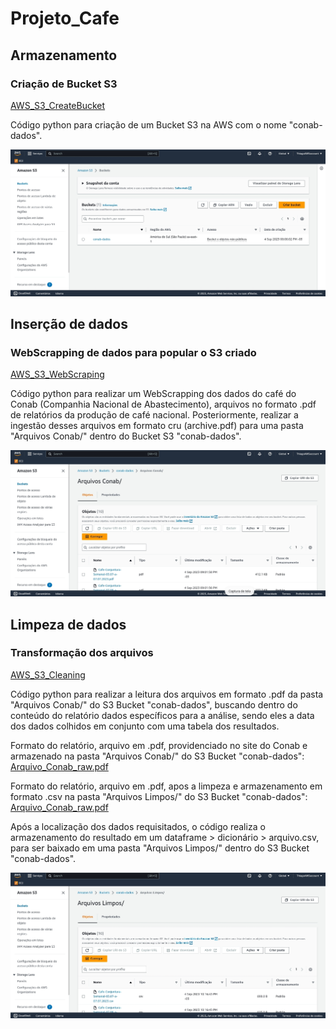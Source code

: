 # Projeto_Cafe

## Armazenamento
### Criação de Bucket S3
[AWS_S3_CreateBucket](Code/01.AWS_S3_CreateBucket.ipynb)

Código python para criação de um Bucket S3 na AWS com o nome "conab-dados".

![Create Bucket S3](Images/CreateBucketS3.jpg)

## Inserção de dados
### WebScrapping de dados para popular o S3 criado
[AWS_S3_WebScraping](Code/02.AWS_S3_WebScraping.ipynb)

Código python para realizar um WebScrapping dos dados do café do Conab (Companhia Nacional de Abastecimento), arquivos no formato .pdf de relatórios da produção de café nacional. Posteriormente, realizar a ingestão desses arquivos em formato cru (archive.pdf) para uma pasta "Arquivos Conab/" dentro do Bucket S3 "conab-dados".

![WebSrape](Images/WebScrape.jpg)

## Limpeza de dados
### Transformação dos arquivos
[AWS_S3_Cleaning](Code/03.AWS_S3_Cleaning.ipynb)

Código python para realizar a leitura dos arquivos em formato .pdf da pasta "Arquivos Conab/" do S3 Bucket "conab-dados", buscando dentro do conteúdo  do relatório dados específicos para a análise, sendo eles a data dos dados colhidos em conjunto com uma tabela dos resultados.

Formato do relatório, arquivo em .pdf, providenciado no site do Conab e armazenado na pasta "Arquivos Conab/" do S3 Bucket "conab-dados": 
 [Arquivo_Conab_raw.pdf](Images/Arquivo_Conab_raw.pdf)

Formato do relatório, arquivo em .pdf, apos a limpeza e armazenamento em formato .csv na pasta "Arquivos Limpos/" do S3 Bucket "conab-dados": 
 [Arquivo_Conab_raw.pdf](Images/Arquivos_Conab_limpos.csv)

Após a localização dos dados requisitados, o código realiza o armazenamento do resultado em um dataframe > dicionário > arquivo.csv, para ser baixado em uma pasta "Arquivos Limpos/" dentro do S3 Bucket "conab-dados".

![Cleaning](Images/Cleaning.jpg)



